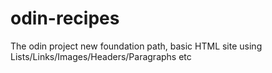 # odin-recipes
The odin project new foundation path, basic HTML site using Lists/Links/Images/Headers/Paragraphs etc
